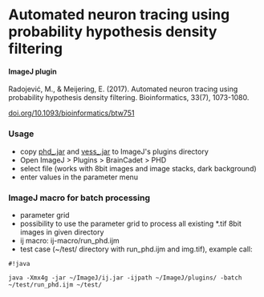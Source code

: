 # Automated neuron tracing using probability hypothesis density filtering #
#### ImageJ plugin ####

Radojević, M., & Meijering, E. (2017). Automated neuron tracing using probability hypothesis density filtering. Bioinformatics, 33(7), 1073-1080.

[doi.org/10.1093/bioinformatics/btw751](https://doi.org/10.1093/bioinformatics/btw751)

### Usage ###
* copy [phd_.jar](https://github.com/miroslavradojevic/phd/releases/download/1.0.0/phd_1.0.0.jar) and [vess_.jar](https://github.com/miroslavradojevic/vess/releases/download/1.0.0/vess_1.0.0.jar) to ImageJ's plugins directory
* Open ImageJ > Plugins > BrainCadet > PHD
* select file (works with 8bit images and image stacks, dark background)
* enter values in the parameter menu

### ImageJ macro for batch processing ###
* parameter grid 
* possibility to use the parameter grid to process all existing *.tif 8bit images in given directory 
* ij macro: ij-macro/run_phd.ijm
* test case (~/test/ directory with run_phd.ijm and img.tif), example call: 
```
#!java

java -Xmx4g -jar ~/ImageJ/ij.jar -ijpath ~/ImageJ/plugins/ -batch ~/test/run_phd.ijm ~/test/
```
